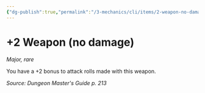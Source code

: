 ```yaml
---
{"dg-publish":true,"permalink":"/3-mechanics/cli/items/2-weapon-no-damage/","tags":["ttrpg-cli/compendium/src/5e/dmg","ttrpg-cli/item/rarity/rare","ttrpg-cli/item/tier/major","ttrpg-cli/item/wondrous/generic-variant"],"noteIcon":""}
---
```


# +2 Weapon (no damage)
*Major, rare*  



You have a +2 bonus to attack rolls made with this weapon.

*Source: Dungeon Master's Guide p. 213*